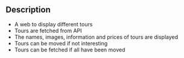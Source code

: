 ## Description

- A web to display different tours
- Tours are fetched from API
- The names, images, information and prices of tours are displayed
- Tours can be moved if not interesting
- Tours can be fetched if all have been moved

